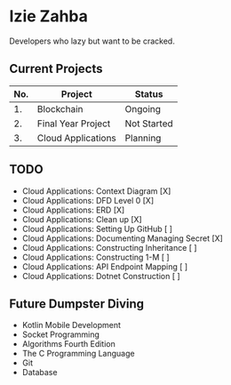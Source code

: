 # Izie Zahba

Developers who lazy but want to be cracked.

## Current Projects

| No. | Project            | Status      |
| --- | ------------------ | ----------- |
| 1.  | Blockchain         | Ongoing     |
| 2.  | Final Year Project | Not Started |
| 3.  | Cloud Applications | Planning    |

## TODO

-   Cloud Applications: Context Diagram [X]
-   Cloud Applications: DFD Level 0 [X]
-   Cloud Applications: ERD [X]
-   Cloud Applications: Clean up [X]
-   Cloud Applications: Setting Up GitHub [ ]
-   Cloud Applications: Documenting Managing Secret [X]
-   Cloud Applications: Constructing Inheritance [ ]
-   Cloud Applications: Constructing 1-M [ ]
-   Cloud Applications: API Endpoint Mapping [ ]
-   Cloud Applications: Dotnet Construction [ ]

## Future Dumpster Diving

-   Kotlin Mobile Development
-   Socket Programming
-   Algorithms Fourth Edition
-   The C Programming Language
-   Git
-   Database
